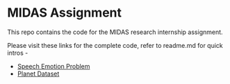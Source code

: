 # MIDAS Assignment

This repo contains the code for the MIDAS research internship assignment.

Please visit these links for the complete code, refer to readme.md for quick intros -
- [Speech Emotion Problem](https://github.com/devanshbatra04/midas-submission/tree/master/Speech_Emotion_Problem)
- [Planet Dataset](https://github.com/devanshbatra04/midas-submission/tree/master/Planet%20Dataset)
